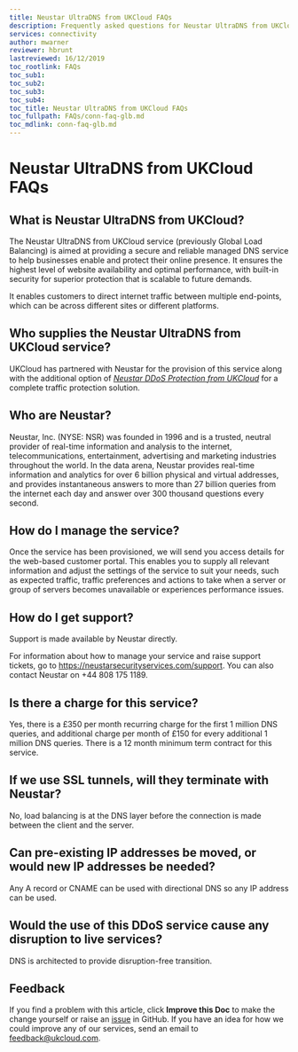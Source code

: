 ```yaml
---
title: Neustar UltraDNS from UKCloud FAQs
description: Frequently asked questions for Neustar UltraDNS from UKCloud (previously Global Load Balancing)
services: connectivity
author: mwarner
reviewer: hbrunt
lastreviewed: 16/12/2019
toc_rootlink: FAQs
toc_sub1: 
toc_sub2:
toc_sub3:
toc_sub4:
toc_title: Neustar UltraDNS from UKCloud FAQs
toc_fullpath: FAQs/conn-faq-glb.md
toc_mdlink: conn-faq-glb.md
---
```


# Neustar UltraDNS from UKCloud FAQs

## What is Neustar UltraDNS from UKCloud?

The Neustar UltraDNS from UKCloud service (previously Global Load Balancing) is aimed at providing a secure and reliable managed DNS service to help businesses enable and protect their online presence. It ensures the highest level of website availability and optimal performance, with built-in security for superior protection that is scalable to future demands.

It enables customers to direct internet traffic between multiple end-points, which can be across different sites or different platforms.

## Who supplies the Neustar UltraDNS from UKCloud service?

UKCloud has partnered with Neustar for the provision of this service along with the additional option of [*Neustar DDoS Protection from UKCloud*](conn-sco-app-ddos.md) for a complete traffic protection solution.

## Who are Neustar?

Neustar, Inc. (NYSE: NSR) was founded in 1996 and is a trusted, neutral provider of real-time information and analysis to the internet, telecommunications, entertainment, advertising and marketing industries throughout the world. In the data arena, Neustar provides real-time information and analytics for over 6 billion physical and virtual addresses, and provides instantaneous answers to more than 27 billion queries from the internet each day and answer over 300 thousand questions every second.

## How do I manage the service?

Once the service has been provisioned, we will send you access details for the web-based customer portal. This enables you to supply all relevant information and adjust the settings of the service to suit your needs, such as expected traffic, traffic preferences and actions to take when a server or group of servers becomes unavailable or experiences performance issues.

## How do I get support?

Support is made available by Neustar directly.

For information about how to manage your service and raise support tickets, go to <https://neustarsecurityservices.com/support>. You can also contact Neustar on +44 808 175 1189.

## Is there a charge for this service?

Yes, there is a £350 per month recurring charge for the first 1 million DNS queries, and additional charge per month of £150 for every additional 1 million DNS queries. There is a 12 month minimum term contract for this service.

## If we use SSL tunnels, will they terminate with Neustar?

No, load balancing is at the DNS layer before the connection is made between the client and the server.

## Can pre-existing IP addresses be moved, or would new IP addresses be needed?

Any A record or CNAME can be used with directional DNS so any IP address can be used.

## Would the use of this DDoS service cause any disruption to live services?

DNS is architected to provide disruption-free transition.

## Feedback

If you find a problem with this article, click **Improve this Doc** to make the change yourself or raise an [issue](https://github.com/UKCloud/documentation/issues) in GitHub. If you have an idea for how we could improve any of our services, send an email to <feedback@ukcloud.com>.
